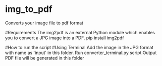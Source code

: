 # img_to_pdf
Converts your image file to pdf format

#Requirements
The img2pdf is an external Python module which enables you to convert a JPG image into a PDF.
pip install img2pdf

#How to run the script
#Using Terminal
Add the image in the JPG format with name as 'input' in this folder.
Run converter_terminal.py script
Output PDF file will be generated in this folder
